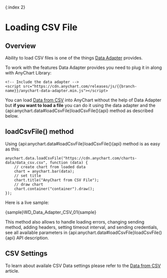 {:index 2}
# Loading CSV File

## Overview

Ability to load CSV files is one of the things [Data Adapter](Overview) provides.

To work with the features Data Adapter provides you need to plug it in along with AnyChart Library:

```
<!-- Include the data adapter -->
<script src="https://cdn.anychart.com/releases/js/{{branch-name}}/anychart-data-adapter.min.js"></script>
```

You can load [Data from CSV](../Data_From_CSV) into AnyChart without the help of Data Adapter but **if you want to load a file** you can do it using the data adapter and the {api:anychart.data#loadCsvFile}loadCsvFile(){api} method as described below.

## loadCsvFile() method

Using {api:anychart.data#loadCsvFile}loadCsvFile(){api} method is as easy as this:

```
anychart.data.loadCsvFile("https://cdn.anychart.com/charts-data/data_csv.csv", function (data) {
	// create chart from loaded data
	chart = anychart.bar(data);
	// set title
	chart.title("AnyChart from CSV File");
	// draw chart
	chart.container("container").draw();
});
```

Here is a live sample:

{sample}WD\_Data\_Adapter\_CSV\_01{sample}

This method also allows to handle loading errors, changing sending method, adding headers, setting timeout interval, and sending credentials, see all available parameters in {api:anychart.data#loadCsvFile}loadCsvFile(){api} API description.

## CSV Settings

To learn about availale CSV Data settings please refer to the [Data from CSV](../Data_From_CSV) article.